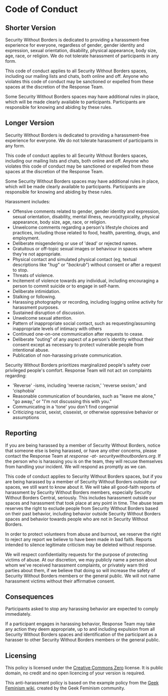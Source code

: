 # Code of Conduct

## Shorter Version

Security Without Borders is dedicated to providing a harassment-free experience for everyone, regardless of gender, gender identity and expression, sexual orientation, disability, physical appearance, body size, age, race, or religion. We do not tolerate harassment of participants in any form.

This code of conduct applies to all Security Without Borders spaces, including our mailing lists and chats, both online and off. Anyone who violates this code of conduct may be sanctioned or expelled from these spaces at the discretion of the Response Team.

Some Security Without Borders spaces may have additional rules in place, which will be made clearly available to participants. Participants are responsible for knowing and abiding by these rules.

## Longer Version

Security Without Borders is dedicated to providing a harassment-free experience for everyone. We do not tolerate harassment of participants in any form.

This code of conduct applies to all Security Without Borders spaces, including our mailing lists and chats, both online and off. Anyone who violates this code of conduct may be sanctioned or expelled from these spaces at the discretion of the Response Team.

Some Security Without Borders spaces may have additional rules in place, which will be made clearly available to participants. Participants are responsible for knowing and abiding by these rules.

Harassment includes:

- Offensive comments related to gender, gender identity and expression, sexual orientation, disability, mental illness, neuro(a)typicality, physical appearance, body size, age, race, or religion.
- Unwelcome comments regarding a person's lifestyle choices and practices, including those related to food, health, parenting, drugs, and employment.
- Deliberate misgendering or use of 'dead' or rejected names.
- Gratuitous or off-topic sexual images or behaviour  in spaces where they're not appropriate.
- Physical contact and simulated physical contact (eg, textual descriptions like "*hug*" or "*backrub*") without consent or after a request to stop.
- Threats of violence.
- Incitement of violence towards any individual, including encouraging a person to commit suicide or to engage in self-harm.
- Deliberate intimidation.
- Stalking or following.
- Harassing photography or recording, including logging online activity for harassment purposes.
- Sustained disruption of discussion.
- Unwelcome sexual attention.
- Pattern of inappropriate social contact, such as requesting/assuming inappropriate levels of intimacy with others
- Continued one-on-one communication after requests to cease.
- Deliberate "outing" of any aspect of a person's identity without their consent except as necessary to protect vulnerable people from intentional abuse.
- Publication of non-harassing private communication.

Security Without Borders prioritizes marginalized people's safety over privileged people's comfort. Response Team will not act on complaints regarding:

- 'Reverse' -isms, including 'reverse racism,' 'reverse sexism,' and 'cisphobia'
- Reasonable communication of boundaries, such as "leave me alone," "go away," or "I'm not discussing this with you."
- Communicating in a 'tone' you don't find congenial
- Criticizing racist, sexist, cissexist, or otherwise oppressive behavior or assumptions

## Reporting

If you are being harassed by a member of Security Without Borders, notice that someone else is being harassed, or have any other concerns, please contact the Response Team at *response -at- securitywithoutborders.org*. If the person who is harassing you is on the team, they will recuse themselves from handling your incident. We will respond as promptly as we can.

This code of conduct applies to Security Without Borders spaces, but if you are being harassed by a member of Security Without Borders outside our spaces, we still want to know about it. We will take all good-faith reports of harassment by Security Without Borders members, especially Security Without Borders Central, seriously. This includes harassment outside our spaces and harassment that took place at any point in time. The abuse team reserves the right to exclude people from Security Without Borders based on their past behavior, including behavior outside Security Without Borders spaces and behavior towards people who are not in Security Without Borders.

In order to protect volunteers from abuse and burnout, we reserve the right to reject any report we believe to have been made in bad faith. Reports intended to silence legitimate criticism may be deleted without response.

We will respect confidentiality requests for the purpose of protecting victims of abuse. At our discretion, we may publicly name a person about whom we've received harassment complaints, or privately warn third parties about them, if we believe that doing so will increase the safety of Security Without Borders members or the general public. We will not name harassment victims without their affirmative consent.

## Consequences

Participants asked to stop any harassing behavior are expected to comply immediately.

If a participant engages in harassing behavior, Response Team may take any action they deem appropriate, up to and including expulsion from all Security Without Borders spaces and identification of the participant as a harasser to other Security Without Borders members or the general public.

## Licensing

This policy is licensed under the [Creative Commons Zero](http://creativecommons.org/publicdomain/zero/1.0/) license. It is public domain, no credit and no open licencing of your version is required.

This anti-harassment policy is based on the example policy from the [Geek Feminism wiki](http://geekfeminism.wikia.com/wiki/Community_anti-harassment), created by the Geek Feminism community.
